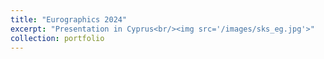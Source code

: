 ```yaml
---
title: "Eurographics 2024"
excerpt: "Presentation in Cyprus<br/><img src='/images/sks_eg.jpg'>"
collection: portfolio
---
```

